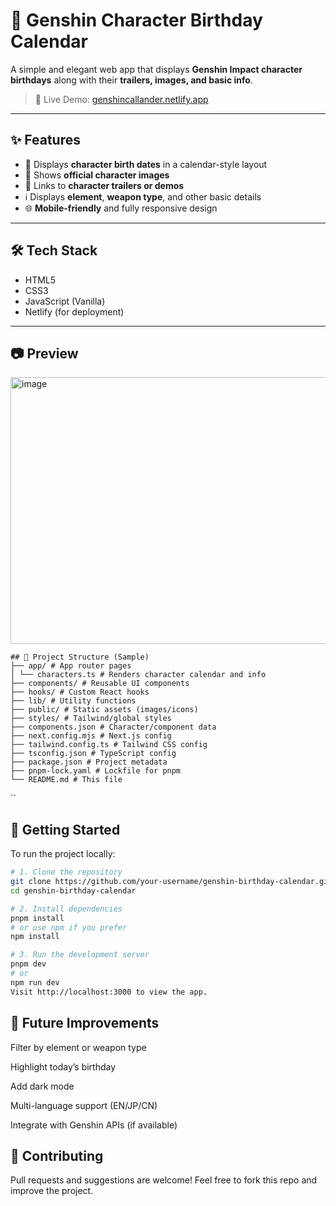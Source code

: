 # 🎂 Genshin Character Birthday Calendar

A simple and elegant web app that displays **Genshin Impact character birthdays** along with their **trailers, images, and basic info**.

> 🔗 Live Demo: [genshincallander.netlify.app](http://genshincallander.netlify.app)

---

## ✨ Features

- 📅 Displays **character birth dates** in a calendar-style layout
- 📸 Shows **official character images**
- 🎥 Links to **character trailers or demos**
- ℹ️ Displays **element**, **weapon type**, and other basic details
- 🌐 **Mobile-friendly** and fully responsive design

---

## 🛠️ Tech Stack

- HTML5
- CSS3
- JavaScript (Vanilla)
- Netlify (for deployment)

---

## 📷 Preview

<img width="1556" height="427" alt="image" src="https://github.com/user-attachments/assets/ff3421ba-1da4-4af6-b85f-ec56e3869109" />


```
## 📁 Project Structure (Sample)
├── app/ # App router pages
│ └── characters.ts # Renders character calendar and info
├── components/ # Reusable UI components
├── hooks/ # Custom React hooks
├── lib/ # Utility functions
├── public/ # Static assets (images/icons)
├── styles/ # Tailwind/global styles
├── components.json # Character/component data
├── next.config.mjs # Next.js config
├── tailwind.config.ts # Tailwind CSS config
├── tsconfig.json # TypeScript config
├── package.json # Project metadata
├── pnpm-lock.yaml # Lockfile for pnpm
└── README.md # This file
```
``
## 🚀 Getting Started

To run the project locally:

```bash
# 1. Clone the repository
git clone https://github.com/your-username/genshin-birthday-calendar.git
cd genshin-birthday-calendar

# 2. Install dependencies
pnpm install
# or use npm if you prefer
npm install

# 3. Run the development server
pnpm dev
# or
npm run dev
Visit http://localhost:3000 to view the app.

```
## 🔧 Future Improvements
 Filter by element or weapon type

 Highlight today’s birthday

 Add dark mode

 Multi-language support (EN/JP/CN)

 Integrate with Genshin APIs (if available)

## 🤝 Contributing
Pull requests and suggestions are welcome! Feel free to fork this repo and improve the project.


